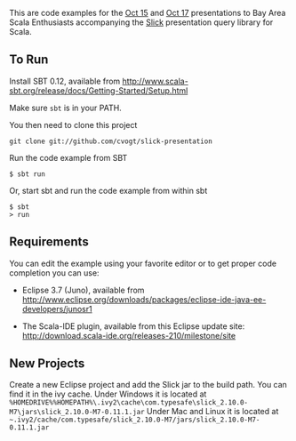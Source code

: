 This are code examples for the [Oct 15](http://www.meetup.com/Bay-Area-Scala-Enthusiasts/events/80269142/)
and [Oct 17](http://www.meetup.com/Bay-Area-Scala-Enthusiasts/events/80268902/)
presentations to Bay Area Scala Enthusiasts accompanying the
[Slick](http://slick.typesafe.com) presentation query library for Scala.


## To Run ##

Install SBT 0.12, available from
http://www.scala-sbt.org/release/docs/Getting-Started/Setup.html

Make sure `sbt` is in your PATH.

You then need to clone this project

    git clone git://github.com/cvogt/slick-presentation

Run the code example from SBT

    $ sbt run

Or, start sbt and run the code example from within sbt

    $ sbt
    > run

## Requirements ##
You can edit the example using your favorite editor or to get proper code completion you can use:

* Eclipse 3.7 (Juno), available from
http://www.eclipse.org/downloads/packages/eclipse-ide-java-ee-developers/junosr1

* The Scala-IDE plugin, available from this Eclipse update site:
http://download.scala-ide.org/releases-210/milestone/site

## New Projects ##
Create a new Eclipse project and add the Slick jar to the build path. You can find it in the ivy cache.
Under Windows it is located at `%HOMEDRIVE%%HOMEPATH%\.ivy2\cache\com.typesafe\slick_2.10.0-M7\jars\slick_2.10.0-M7-0.11.1.jar`
Under Mac and Linux it is located at `~.ivy2/cache/com.typesafe/slick_2.10.0-M7/jars/slick_2.10.0-M7-0.11.1.jar`
